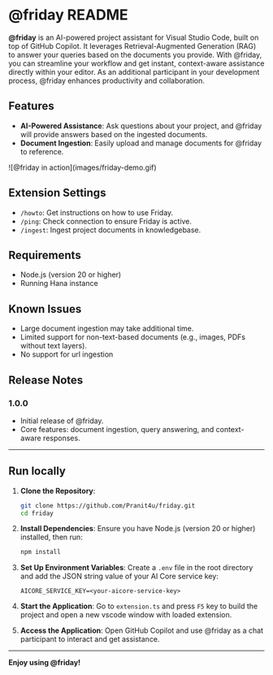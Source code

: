 # @friday README

**@friday** is an AI-powered project assistant for Visual Studio Code, built on top of GitHub Copilot. It leverages Retrieval-Augmented Generation (RAG) to answer your queries based on the documents you provide. With @friday, you can streamline your workflow and get instant, context-aware assistance directly within your editor. As an additional participant in your development process, @friday enhances productivity and collaboration.

## Features

- **AI-Powered Assistance**: Ask questions about your project, and @friday will provide answers based on the ingested documents.
- **Document Ingestion**: Easily upload and manage documents for @friday to reference.

\!\[@friday in action\]\(images/friday-demo.gif\)

## Extension Settings

- `/howto`: Get instructions on how to use Friday.
- `/ping`: Check connection to ensure Friday is active.
- `/ingest`: Ingest project documents in knowledgebase.

## Requirements

- Node.js (version 20 or higher)
- Running Hana instance

## Known Issues

- Large document ingestion may take additional time.
- Limited support for non-text-based documents (e.g., images, PDFs without text layers).
- No support for url ingestion

## Release Notes

### 1.0.0

- Initial release of @friday.
- Core features: document ingestion, query answering, and context-aware responses.

---

## Run locally

1. **Clone the Repository**:
    ```bash
    git clone https://github.com/Pranit4u/friday.git
    cd friday
    ```

2. **Install Dependencies**:
  Ensure you have Node.js (version 20 or higher) installed, then run:
    ```bash
    npm install
    ```

3. **Set Up Environment Variables**:
  Create a `.env` file in the root directory and add the JSON string value of your AI Core service key:
    ```
    AICORE_SERVICE_KEY=<your-aicore-service-key>
    ```

4. **Start the Application**:
  Go to `extension.ts` and press `F5` key to build the project and open a new vscode window with loaded extension.

5. **Access the Application**:
  Open GitHub Copilot and use @friday as a chat participant to interact and get assistance. 

---

**Enjoy using @friday!**
